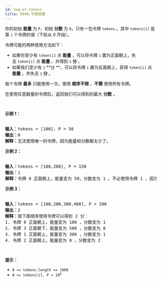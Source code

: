 ```yaml
---
id: bag-of-tokens
title: 0948.令牌放置
---
```

你的初始 **能量** 为 <code>P</code>，初始 **分数** 为 <code>0</code>，只有一包令牌 <code>tokens</code> 。其中 <code>tokens[i]</code> 是第 <code>i</code> 个令牌的值（下标从 0 开始）。

令牌可能的两种使用方法如下：


- 如果你至少有 <code>token[i]</code> 点 **能量** ，可以将令牌 <code>i</code> 置为正面朝上，失去 <code>token[i]</code> 点 **能量** ，并得到 <code>1</code> **分** 。
- 如果我们至少有 <code>1</code> **分 **，可以将令牌 <code>i</code> 置为反面朝上，获得 <code>token[i]</code> 点 **能量** ，并失去 <code>1</code> **分** 。

每个令牌 **最多** 只能使用一次，使用 **顺序不限** ，**不需** 使用所有令牌。

在使用任意数量的令牌后，返回我们可以得到的最大 **分数** 。

 

**示例 1：**


<pre><br/><strong>输入：</strong>tokens = [100], P = 50<br/><strong>输出：</strong>0<br/><strong>解释：</strong>无法使用唯一的令牌，因为能量和分数都太少了。</pre>

**示例 2：**


<pre><br/><strong>输入：</strong>tokens = [100,200], P = 150<br/><strong>输出：</strong>1<br/><strong>解释：</strong>令牌 0 正面朝上，能量变为 50，分数变为 1 。不必使用令牌 1 ，因为你无法使用它来提高分数。</pre>

**示例 3：**


<pre><br/><strong>输入：</strong>tokens = [100,200,300,400], P = 200<br/><strong>输出：</strong>2<br/><strong>解释：</strong>按下面顺序使用令牌可以得到 2 分：<br/>1. 令牌 0 正面朝上，能量变为 100 ，分数变为 1<br/>2. 令牌 3 正面朝下，能量变为 500 ，分数变为 0<br/>3. 令牌 1 正面朝上，能量变为 300 ，分数变为 1<br/>4. 令牌 2 正面朝上，能量变为 0 ，分数变为 2</pre>

 

**提示：**


- <code>0 &lt;= tokens.length &lt;= 1000</code>
- <code>0 &lt;= tokens[i], P &lt; 10<sup>4</sup></code>
